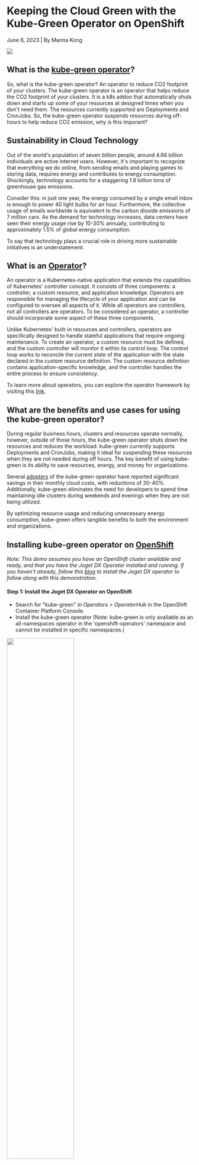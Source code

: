 # Keeping the Cloud Green with the Kube-Green Operator on OpenShift
June 6, 2023 | By Manna Kong

![](https://i.imgur.com/nvcP5iT.jpg)

## What is the [kube-green operator](https://kube-green.dev/)?

So, what is the kube-green operator? An operator to reduce CO2 footprint of your clusters. The kube-green operator is an operator that helps reduce the CO2 footprint of your clusters. It is a k8s addon that automatically shuts down and starts up some of your resources at designed times when you don't need them. The resources currently supported are Deployments and CronJobs. So, the kube-green operator suspends resources during off-hours to help reduce CO2 emission, why is this imporant?

## Sustainability in Cloud Technology

Out of the world's population of seven billion people, around 4.66 billion individuals are active internet users. However, it's important to recognize that everything we do online, from sending emails and playing games to storing data, requires energy and contributes to energy consumption. Shockingly, technology accounts for a staggering 1.6 billion tons of greenhouse gas emissions.

Consider this: in just one year, the energy consumed by a single email inbox is enough to power 40 light bulbs for an hour. Furthermore, the collective usage of emails worldwide is equivalent to the carbon dioxide emissions of 7 million cars. As the demand for technology increases, data centers have seen their energy usage rise by 10-30% annually, contributing to approximately 1.5% of global energy consumption.

To say that technology plays a crucial role in driving more sustainable initiatives is an understatement.

## What is an [Operator](https://www.cncf.io/blog/2022/06/15/kubernetes-operators-what-are-they-some-examples/#:~:text=K8s%20Operators%20are%20controllers%20for,Custom%20Resource%20Definitions%20(CRD).)?

An operator is a Kubernetes-native application that extends the capabilities of Kubernetes' controller concept. It consists of three components: a controller, a custom resource, and application knowledge. Operators are responsible for managing the lifecycle of your application and can be configured to oversee all aspects of it. While all operators are controllers, not all controllers are operators. To be considered an operator, a controller should incorporate some aspect of these three components.

Unlike Kubernetes' built-in resources and controllers, operators are specifically designed to handle stateful applications that require ongoing maintenance. To create an operator, a custom resource must be defined, and the custom controller will monitor it within its control loop. The control loop works to reconcile the current state of the application with the state declared in the custom resource definition. The custom resource definition contains application-specific knowledge, and the controller handles the entire process to ensure consistency.

To learn more about operators, you can explore the operator framework by visiting this [link](https://operatorframework.io/).

## What are the benefits and use cases for using the kube-green operator?

During regular business hours, clusters and resources operate normally, however, outside of those hours, the kube-green operator shuts down the resources and reduces the workload. kube-green currently supports Deployments and CronJobs, making it ideal for suspending these resources when they are not needed during off hours. The key benefit of using kube-green is its ability to save resources, energy, and money for organizations.

Several [adopters](https://kube-green.dev/docs/adopters/) of the kube-green operator have reported significant savings in their monthly cloud costs, with reductions of 30-40%. Additionally, kube-green eliminates the need for developers to spend time maintaining idle clusters during weekends and evenings when they are not being utilized.

By optimizing resource usage and reducing unnecessary energy consumption, kube-green offers tangible benefits to both the environment and organizations.

## Installing kube-green operator on [OpenShift](https://www.redhat.com/en/technologies/cloud-computing/openshift)

_Note: This demo assumes you have an OpenShift cluster available and ready, and that you have the Joget DX Operator installed and running. If you haven't already, follow this [blog](https://cloud.redhat.com/blog/no-more-coding-headaches-getting-straight-to-application-creation-with-the-joget-dx-operator-on-openshift) to install the Joget DX operator to follow along with this demonstration._

#### Step 1: Install the Joget DX Operator on OpenShift
- Search for "kube-green" in _Operators > OperatorHub_ in the OpenShift Container Platform Console.
- Install the kube-green operator (Note: kube-green is only available as an all-namespaces operator in the 'openshift-operators' namespace and cannot be installed in specific namespaces.)

<img src="https://media.giphy.com/media/v1.Y2lkPTc5MGI3NjExOTdkY2IzMDdmYzZhMjk2Nzg3MGFiZWIxMGE4ZTBjZjQzZTZmNmNkNCZlcD12MV9pbnRlcm5hbF9naWZzX2dpZklkJmN0PWc/itEiFOUyLPBs8Bl5Ob/giphy.gif" width="60%"/>


#### Step 2: Configure a new instance of SleepInfo
- Configure an instance of SleepInfo with the correct namespace, suspended resource type, timezone, wake and sleep times, and designated days (checkout the [Appendix](#appendix)).

<img src="https://media.giphy.com/media/v1.Y2lkPTc5MGI3NjExZDJjYmFlM2U1ZWFlY2Q0MTQxMTk5NDk5N2RmZjdkZmFlNjE0ZTk0YiZlcD12MV9pbnRlcm5hbF9naWZzX2dpZklkJmN0PWc/hI6fofKPMT3xnpHntH/giphy.gif" width="60%"/>

```
kind: SleepInfo
apiVersion: kube-green.com/v1alpha1
metadata:
  labels:
    app: kube-green
  name: sleepinfo-joget
  namespace: joget
spec:
  sleepAt: '10:28'
  suspendDeployments: true
  timeZone: America/Chicago
  wakeUpAt: '08:00'
  weekdays: 1-5
```
- Once everything is as it should be, create your SleepInfo instance and watch as it manages and shuts down or spins up your Deployments at the designated time intervals.

<img src="https://media.giphy.com/media/v1.Y2lkPTc5MGI3NjExNjU5ZTBhOGZhNmQ5YTZkZWYzMTRmODlmZTFlZTliYTEyZWQ2ZjczMSZlcD12MV9pbnRlcm5hbF9naWZzX2dpZklkJmN0PWc/1EEjwZA3Q3Gd3o7xTY/giphy.gif" width="60%"/>

SleepInfo can easily be changed and adjusted accordingly to your needs and schedule. OpenShift really does make setting up and configuration of kube-green fairly simple and quick as this is all it takes to use the operator and help keep you cluster green and free of unesscary resource consumption. 

## Conclusion

kube-green is working on something great as sustainability in technology grows to be a more prominent concern in the community. Keeping the cloud green as we continue to develop more innovative technology is essential to longevity as we pioneer to the forfront of technology. Limitting the usage and energy consumption of our tools, workflow, storage, and resources are steps that will help us continue to keep our work clean and the world green. Checkout the [Kepler](https://next.redhat.com/project/kepler/) project at Red Hat to find out what other initivaes we are taking to save energy and create a cloud community that promotes sustainable technology and consciousness. Keep an eye out as kube-green continues to develop more support for other resources and as they create a Green Dashboard for you to keep track of your cluster's CO2 emissions. If you'd like to help contriubte to there code, check out their [codebase](https://github.com/kube-green/kube-green).

## Additional Resources

- [Technology's Carbon Footprint by Natasha Matta (Medium)](https://medium.com/environmental-justice-coalition/technologys-carbon-footprint-2ead6e5eef7)
- [The Carbon Emissions of Big Tech by Rodrigo Navarro (ElectronicsHub](https://www.electronicshub.org/the-carbon-emissions-of-big-tech/)
- [Intro to kube-green by Davide Bianchi (creator of kube-green)](https://kube-green.dev/blog/welcome-blog-post/)
- [thanks in advance (interactive slide on technology's effect on the enviornment)](https://thanks-in-advance.com/)

## Appendix

`SleepInfo` configuration values
- `weekdays` *(required)*: `*` = everyday, `1` is Monday, `1-5` = Monday-Friday
- `sleepAt` *(required)*: indicates when deployments/cronjobs should be put to sleep, 24-hour format, ex. `19:00` or `*:*` (every hour & minute)
- `wakeUpAt`: indicates when deployments/cronjobs should restart, 24-hour format, ex. `19:00` or `*:*` (every hour & minute)
- `timeZone`: specifies the timezone in which the `sleepAt` and `wakeUpAt` times should be relative to _(default is UTC)_
- `suspendDeployments`: if set to `false`, deployments will not be suspended _(default is true)_
- `suspendCronJobs`: if set to `false`, cronjobs will not be susspended _(default is true)_
- `excludeRef`: an array object that contains specific information for a resource that should be excluded from being put to sleep
  - `apiVersion`: version of the resource
  - `kind`: the kind of resource (Deployment or CronJob)
  - `name`: the name of the resource
  - `matchLabels`: an object of strings that contain labels to identify the resource

